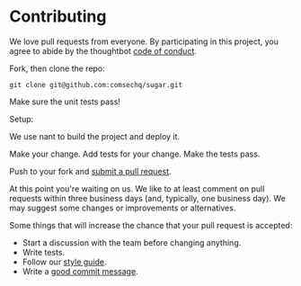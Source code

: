 # Contributing

We love pull requests from everyone. By participating in this project, you
agree to abide by the thoughtbot [code of conduct].

[code of conduct]: https://github.com/comsechq/autobot/blob/master/code_of_conduct.md

Fork, then clone the repo:

    git clone git@github.com:comsechq/sugar.git

Make sure the unit tests pass!

Setup:

We use nant to build the project and deploy it.
	
Make your change. Add tests for your change. Make the tests pass.

Push to your fork and [submit a pull request](https://github.com/comsechq/autobot/compare/).

At this point you're waiting on us. We like to at least comment on pull requests
within three business days (and, typically, one business day). We may suggest
some changes or improvements or alternatives.

Some things that will increase the chance that your pull request is accepted:

* Start a discussion with the team before changing anything.
* Write tests.
* Follow our [style guide][style].
* Write a [good commit message][commit].

[style]: https://github.com/comsechq/sugar/wiki/Coding-Standards
[commit]: http://tbaggery.com/2008/04/19/a-note-about-git-commit-messages.html